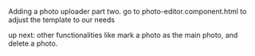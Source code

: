 Adding a photo uploader part two.
go to photo-editor.component.html to adjust the template to our needs

up next: other functionalities like mark a photo as the main photo, and delete a photo.